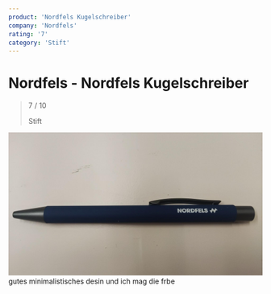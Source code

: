 ```yaml
---
product: 'Nordfels Kugelschreiber'
company: 'Nordfels'
rating: '7'
category: 'Stift'
---
```


# Nordfels - Nordfels Kugelschreiber
>
> 7 / 10
>
> Stift

![Nordfels Kugelschreiber](./assets/nordfels-nordfels-kugelschreiber-fd3ddfc8-431c-4a9b-b387-3e045155863b.jpg)
gutes minimalistisches desin und ich mag die frbe

